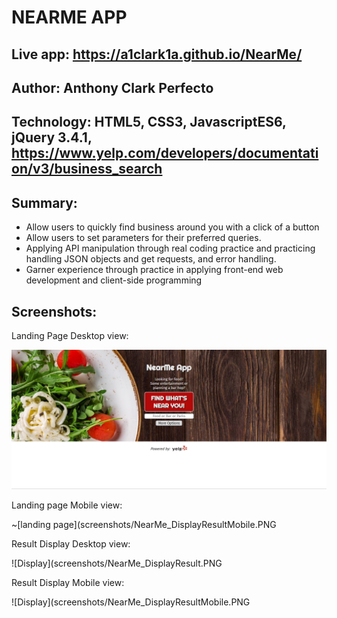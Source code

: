 # NEARME APP

## Live app: https://a1clark1a.github.io/NearMe/

## Author: Anthony Clark Perfecto

## Technology: HTML5, CSS3, JavascriptES6, jQuery 3.4.1, https://www.yelp.com/developers/documentation/v3/business_search

## Summary:
- Allow users to quickly find business around you with a click of a button
- Allow users to set parameters for their preferred queries. 
- Applying API manipulation through real coding practice and practicing handling JSON objects and get requests, and error handling. 
- Garner experience through practice in applying front-end web development and client-side programming

## Screenshots:
Landing Page Desktop view:

![landing page](screenshots/NearMe_LandingPage.PNG)


Landing page Mobile view:

~[landing page](screenshots/NearMe_DisplayResultMobile.PNG


Result Display Desktop view:

![Display](screenshots/NearMe_DisplayResult.PNG


Result Display Mobile view:

![Display](screenshots/NearMe_DisplayResultMobile.PNG


